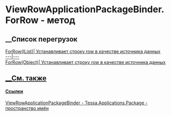 # ViewRowApplicationPackageBinder.ForRow - метод
##  __Список перегрузок
[ForRow(IList<Object>)](M_Tessa_Applications_Package_ViewRowApplicationPackageBinder_ForRow.htm)|
Устанавливает строку row в качестве источника данных  
---|---  
[ForRow(Object)](M_Tessa_Applications_Package_ViewRowApplicationPackageBinder_ForRow_1.htm)|
Устанавливает строку row в качестве источника данных  
## __См. также
#### Ссылки
[ViewRowApplicationPackageBinder -
](T_Tessa_Applications_Package_ViewRowApplicationPackageBinder.htm)
[Tessa.Applications.Package - пространство
имён](N_Tessa_Applications_Package.htm)

